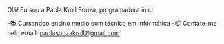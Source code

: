 Olá! Eu sou a Paola Kroll  Souza, programadora inici

-📚 Cursandoo ensino médio com  técnico em informática 
-📫 Contate-me pelo email: paolasouzakroll@gmail.com
 
<div>
  <a href="https://github.com/paaolet">
  <ing height="180em" src="https://github-readme-stats.vercel.app/api?username=rafaellaballerini&show_icons=true&theme=dracula&include_all_commits=true&count_private=true"/>
   <ing height="180em" src="https://github-readme-stats.vercel.app/api/top-langs/?username=rafaellaballerini&layout=compact&langs_count-168theme=dracula"/>
</div>
